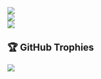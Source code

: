 ![](https://github-readme-stats.vercel.app/api?username=tungthien408&theme=dark&hide_border=false&include_all_commits=false&count_private=true)<br/>
![](https://nirzak-streak-stats.vercel.app/?user=tungthien408&theme=dark&hide_border=false)<br/>
![](https://github-readme-stats.vercel.app/api/top-langs/?username=tungthien408&theme=dark&hide_border=false&include_all_commits=false&count_private=true&layout=compact)

## 🏆 GitHub Trophies
![](https://github-profile-trophy.vercel.app/?username=tungthien408&theme=radical&no-frame=false&no-bg=true&margin-w=4)
